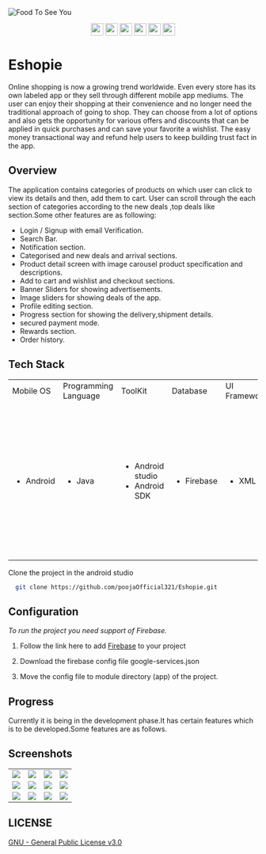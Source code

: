 ![Food To See You](https://user-images.githubusercontent.com/86681482/191313560-ee78bc95-c476-4c1b-8ccb-ba762f4992cf.gif)

<p align = "center">
      <img src = "https://badgen.net/badge/Open%20Source%20%3F/Yes%21/blue?icon=github" height = 25/>
      <a href= "https://github.com/kodeflap/Eshopie/tags ">
      <img src = "https://img.shields.io/github/release/kodeFlap/Eshopie.svg" height = 25/></a>
      <a href= "https://github.com/kodeflap/Eshopie/blob/master/LICENSE ">
      <img src = "https://img.shields.io/github/license/kodeFlap/Eshopie.svg" height = 25/></a>
      <img src = "https://img.shields.io/github/contributors/kodeFlap/Eshopie.svg" height = 25/></a>
      <img src = "https://img.shields.io/badge/PRs-welcome-brightgreen.svg?style=flat-square" height = 25/>
      <a href= "https://gitHub.com/kodeflap/Eshopie/issues/ ">
      <img src = "https://img.shields.io/github/issues/kodeFlap/Eshopie.svg" height = 25/></a>
</p>

# Eshopie

Online shopping is now a growing trend worldwide. Even every store has its own labeled app or they sell through different mobile app mediums. The user can enjoy their shopping at their convenience and no longer need the traditional approach of going to shop. They can choose from a lot of options and also gets the opportunity for various offers and discounts that can be applied in quick purchases and can save your favorite a wishlist. The easy money transactional way and refund help users to keep building trust fact in the app.

## Overview

The application contains categories of products on which user can click to view its details and then, add them to cart.
User can scroll through the each section of categories according to the new deals ,top deals like section.Some other features are as following:

* Login / Signup with email Verification.
* Search Bar.
* Notification section.
* Categorised and new deals and arrival sections.
* Product detail screen with image carousel product specification and descriptions.
* Add to cart and wishlist and checkout sections.
* Banner Sliders for showing advertisements.
* Image sliders for showing deals of the app.
* Profile editing section.
* Progress section for showing the delivery,shipment details.
* secured payment mode.
* Rewards section.
* Order history.

## Tech Stack

<table>
  <tr>
     <td>Mobile OS</td>
     <td>Programming Language</td>
     <td>ToolKit</td>
     <td>Database</td>
     <td>UI Framework</td>
     <td>Libraries </td>
  </tr>
  <tr>
     <td><ul><li>Android</li></ul></td>
     <td><ul><li>Java</li></ul></td>
     <td><ul><li>Android studio</li>
     <li>Android SDK</li></ul></td>
     <td><ul><li>Firebase</li></ul></td>
     <td><ul><li>XML</li></ul></td>
     <td>
<ul>
<li>Firebase</li>
<li>Retrofit</li>
<li>Glide</li>
<li>Navigation</li>
<li>Circular Image View</li>
<li>Espresso</li>
<li>Material Design</li>
<li>Razorpay</li>
<li>Paytm</li>
<li>Google pay</li>
</ul></td>
  </tr>
 </table>

Clone the project in the android studio

```bash
  git clone https://github.com/poojaOfficial321/Eshopie.git
```


## Configuration

*To run the project you need support of Firebase.*

1.  Follow the link here to add [Firebase](https://firebase.google.com/docs/android/setup) to your project

2. Download the firebase config file google-services.json

3. Move the config file to module directory (app) of the project.
    
## Progress

Currently it is being in the development phase.It has certain features which is 
to be developed.Some features are as follows.

## Screenshots
<table>
  <tr>
    <td valign="top"><img src="https://github.com/poojaOfficial321/Eshopie/blob/main/Screenshot_2022-02-15-14-33-43-04.png"></td>
    <td valign="top"><img src="https://github.com/poojaOfficial321/Eshopie/blob/main/Screenshot_2022-02-15-14-29-13-81.png"></td>
    <td valign="top"><img src="https://github.com/poojaOfficial321/Eshopie/blob/main/Screenshot_2022-02-15-14-29-08-03.png"></td>
    <td valign="top"><img src="https://github.com/poojaOfficial321/Eshopie/blob/main/Screenshot_2022-02-15-14-28-41-03.png"></td>
  </tr>
   <tr>
    <td valign="top"><img src="https://github.com/poojaOfficial321/Eshopie/blob/main/Screenshot_2022-02-15-14-28-32-73.png"></td>
    <td valign="top"><img src="https://github.com/poojaOfficial321/Eshopie/blob/main/Screenshot_2022-02-07-14-14-37-50.png"></td>
    <td valign="top"><img src="https://github.com/poojaOfficial321/Eshopie/blob/main/Screenshot_2022-02-07-14-14-32-51.png"></td>
    <td valign="top"><img src="https://github.com/poojaOfficial321/Eshopie/blob/main/Screenshot_2022-02-07-14-14-19-62.png"></td>
  </tr>
   <tr>
    <td valign="top"><img src="https://github.com/poojaOfficial321/Eshopie/blob/main/Screenshot_2022-01-21-02-54-45-53.png"></td>
    <td valign="top"><img src="https://github.com/poojaOfficial321/Eshopie/blob/main/Screenshot_2022-01-27-02-31-26-41.png"></td>
    <td valign="top"><img src="https://github.com/poojaOfficial321/Eshopie/blob/main/Screenshot_2022-01-27-02-31-31-15.png"></td>
    <td valign="top"><img src="https://github.com/poojaOfficial321/Eshopie/blob/main/Screenshot_2022-02-07-14-14-19-62.png"></td>
  </tr>
 </table>
 
 ## LICENSE

[GNU - General Public License v3.0](LICENSE)

